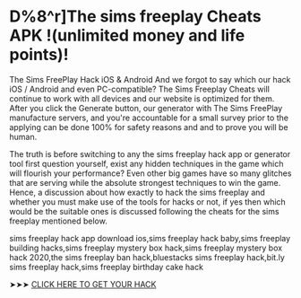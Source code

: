 # D%8^r]The sims freeplay Cheats APK !(unlimited money and life points)!


The Sims FreePlay Hack iOS & Android And we forgot to say which our hack iOS / Android and even PC-compatible? The Sims Freeplay Cheats will continue to work with all devices and our website is optimized for them. After you click the Generate button, our generator with The Sims FreePlay manufacture servers, and you're accountable for a small survey prior to the applying can be done 100% for safety reasons and and to prove you will be human.


The truth is before switching to any the sims freeplay hack app or generator tool first question yourself, exist any hidden techniques in the game which will flourish your performance? Even other big games have so many glitches that are serving while the absolute strongest techniques to win the game. Hence, a discussion about how exactly to hack the sims freeplay and whether you must make use of the tools for hacks or not, if yes then which would be the suitable ones is discussed following the cheats for the sims freeplay mentioned below. 


sims freeplay hack app download ios,sims freeplay hack baby,sims freeplay building hacks,sims freeplay mystery box hack,sims freeplay mystery box hack 2020,the sims freeplay ban hack,bluestacks sims freeplay hack,bit.ly sims freeplay hack,sims freeplay birthday cake hack

➤➤➤ <a href="https://devilgaming.xyz/the-sims-freeplay">CLICK HERE TO GET YOUR HACK  </a> 
